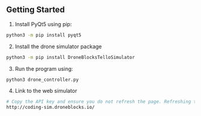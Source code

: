 ## Getting Started

1. Install PyQt5 using pip:
```bash
python3 -m pip install pyqt5
```

2. Install the drone simulator package
```bash
python3 -m pip install DroneBlocksTelloSimulator
```

3. Run the program using:
```bash
python3 drone_controller.py
```

4. Link to the web simulator
```bash
# Copy the API key and ensure you do not refresh the page. Refreshing the page creates a new API key.
http://coding-sim.droneblocks.io/
```